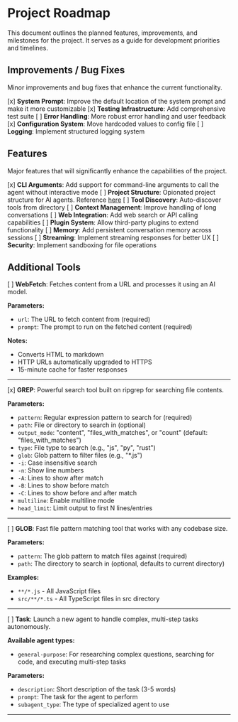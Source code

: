 # Project Roadmap

This document outlines the planned features, improvements, and milestones for the project. It serves as a guide for development priorities and timelines.

## Improvements / Bug Fixes

Minor improvements and bug fixes that enhance the current functionality.

[x] **System Prompt**: Improve the default location of the system prompt and make it more customizable
[x] **Testing Infrastructure**: Add comprehensive test suite
[ ] **Error Handling**: More robust error handling and user feedback
[x] **Configuration System**: Move hardcoded values to config file
[ ] **Logging**: Implement structured logging system

## Features

Major features that will significantly enhance the capabilities of the project.

[x] **CLI Arguments**: Add support for command-line arguments to call the agent without interactive mode
[ ] **Project Structure**: Opionated project structure for AI agents.  Reference [here](https://x.com/trq212/status/1944877527044120655)
[ ] **Tool Discovery**: Auto-discover tools from directory
[ ] **Context Management**: Improve handling of long conversations
[ ] **Web Integration**: Add web search or API calling capabilities
[ ] **Plugin System**: Allow third-party plugins to extend functionality
[ ] **Memory**: Add persistent conversation memory across sessions
[ ] **Streaming**: Implement streaming responses for better UX
[ ] **Security**: Implement sandboxing for file operations

## Additional Tools

[ ] **WebFetch**: Fetches content from a URL and processes it using an AI model.

**Parameters:**
- `url`: The URL to fetch content from (required)
- `prompt`: The prompt to run on the fetched content (required)

**Notes:**
- Converts HTML to markdown
- HTTP URLs automatically upgraded to HTTPS
- 15-minute cache for faster responses

---

[x] **GREP**: Powerful search tool built on ripgrep for searching file contents.

**Parameters:**
- `pattern`: Regular expression pattern to search for (required)
- `path`: File or directory to search in (optional)
- `output_mode`: "content", "files_with_matches", or "count" (default: "files_with_matches")
- `type`: File type to search (e.g., "js", "py", "rust")
- `glob`: Glob pattern to filter files (e.g., "*.js")
- `-i`: Case insensitive search
- `-n`: Show line numbers
- `-A`: Lines to show after match
- `-B`: Lines to show before match
- `-C`: Lines to show before and after match
- `multiline`: Enable multiline mode
- `head_limit`: Limit output to first N lines/entries

---

[ ] **GLOB**: Fast file pattern matching tool that works with any codebase size.

**Parameters:**
- `pattern`: The glob pattern to match files against (required)
- `path`: The directory to search in (optional, defaults to current directory)

**Examples:**
- `**/*.js` - All JavaScript files
- `src/**/*.ts` - All TypeScript files in src directory

---

[ ] **Task**:  Launch a new agent to handle complex, multi-step tasks autonomously.

**Available agent types:**
- `general-purpose`: For researching complex questions, searching for code, and executing multi-step tasks

**Parameters:**
- `description`: Short description of the task (3-5 words)
- `prompt`: The task for the agent to perform
- `subagent_type`: The type of specialized agent to use

---
